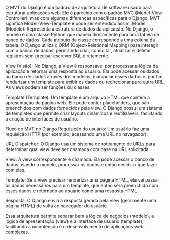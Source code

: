 O MVT do Django é um padrão de arquitetura de software usado para estruturar aplicações web. Ele é parecido com o padrão MVC (Model-View-Controller), mas com algumas diferenças específicas para o Django. MVT significa Model-View-Template e pode ser entendido assim:
Model (Modelo): Representa a estrutura de dados da aplicação. No Django, o modelo é uma classe Python que mapeia diretamente para uma tabela de banco de dados. Cada atributo da classe corresponde a uma coluna da tabela. O Django utiliza o ORM (Object-Relational Mapping) para interagir com o banco de dados, permitindo criar, consultar, atualizar e deletar registros sem precisar escrever SQL diretamente.

View (Visão): No Django, a View é responsável por processar a lógica da aplicação e retornar uma resposta ao usuário. Ela pode acessar os dados no banco de dados através dos modelos, manipular esses dados e, por fim, renderizar um template para exibir os dados ou redirecionar para outra URL. As views podem ser funções ou classes.

Template (Template): Um template é um arquivo HTML que contém a apresentação da página web. Ele pode conter placeholders, que são preenchidos com dados fornecidos pela view. O Django possui um sistema de templates que permite criar layouts dinâmicos e reutilizáveis, facilitando a criação de interfaces de usuário.

Fluxo do MVT no Django
Requisição do usuário: Um usuário faz uma requisição HTTP (por exemplo, acessando uma URL no navegador).

URL Dispatcher: O Django usa um sistema de roteamento de URLs para determinar qual view deve ser chamada com base na URL solicitada.

View: A view correspondente é chamada. Ela pode acessar o banco de dados usando o modelo, processar os dados e então decidir o que fazer com eles.

Template: Se a view precisar renderizar uma página HTML, ela vai passar os dados necessários para um template, que então será preenchido com esses dados e retornado ao usuário como uma resposta HTML.

Resposta: O Django envia a resposta gerada pela view (geralmente uma página HTML) de volta ao navegador do usuário.

Essa arquitetura permite separar bem a lógica de negócios (modelo), a lógica de apresentação (view) e a interface de usuário (template), facilitando a manutenção e o desenvolvimento de aplicações web complexas.

